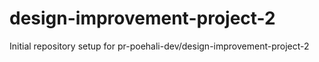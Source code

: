 # design-improvement-project-2

Initial repository setup for pr-poehali-dev/design-improvement-project-2